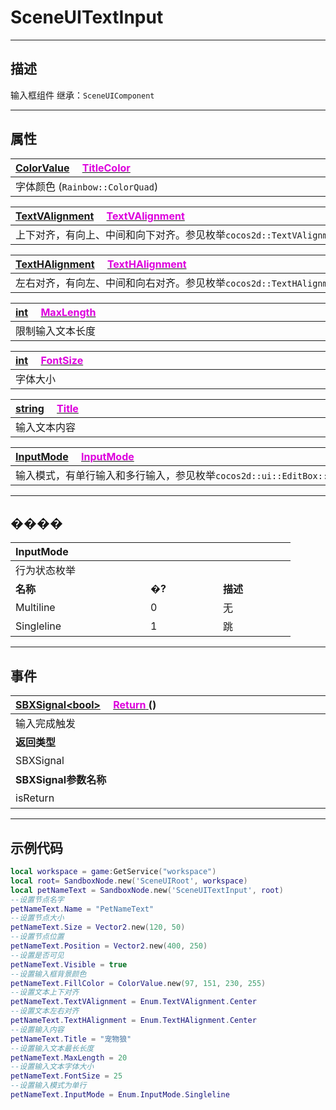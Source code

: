 # SceneUITextInput
------------------------------------------------------------------------------------------
## 描述

输入框组件
继承：`SceneUIComponent`

------------------------------------------------------------------------------------------
## 属性

|<div style="width:1125px">[ColorValue](/Api/DataType/ColourValue.md) &emsp;[<font color="dd00dd">TitleColor</font>](/Api/Class/Scene/SceneUITextInput_F/TitleColor.md)</div>|
|:---|
|字体颜色 (`Rainbow::ColorQuad`)|

|<div style="width:1125px">[TextVAlignment](/Api/Enumerate/UI/TextVAlignment.md) &emsp;[<font color="dd00dd">TextVAlignment</font>](/Api/Class/Scene/SceneUITextInput_F/TextVAlignment.md)</div>|
|:---|
|上下对齐，有向上、中间和向下对齐。参见枚举`cocos2d::TextVAlignment`|

|<div style="width:1125px">[TextHAlignment](/Api/Enumerate/UI/TextHAlignment.md) &emsp;[<font color="dd00dd">TextHAlignment</font>](/Api/Class/Scene/SceneUITextInput_F/TextHAlignment.md)</div>|
|:---|
|左右对齐，有向左、中间和向右对齐。参见枚举`cocos2d::TextHAlignment`|

|<div style="width:1125px">[int](/Api/DataType/Int.md) &emsp;[<font color="dd00dd">MaxLength</font>](/Api/Class/Scene/SceneUITextInput_F/MaxLength.md)</div>|
|:---|
|限制输入文本长度|

|<div style="width:1125px">[int](/Api/DataType/Int.md) &emsp;[<font color="dd00dd">FontSize</font>](/Api/Class/Scene/SceneUITextInput_F/FontSize.md)</div>|
|:---|
|字体大小|

|<div style="width:1125px">[string](/Api/DataType/String.md) &emsp;[<font color="dd00dd">Title</font>](/Api/Class/Scene/SceneUITextInput_F/Title.md)</div>|
|:---|
|输入文本内容|

|<div style="width:1125px">[InputMode](/Api/Enumerate/UI/InputMode.md) &emsp;[<font color="dd00dd">InputMode</font>](/Api/Class/Scene/SceneUITextInput_F/InputMode.md)</div>|
|:---|
|输入模式，有单行输入和多行输入，参见枚举`cocos2d::ui::EditBox::InputMode`|

------------------------------------------------------------------------------------------
## ����

|<div style="width:200px">InputMode</div>|<div style="width:100px"></div>|<div style="width:100px"></div>|
|:---   |:---|:---|
|行为状态枚举|
|**名称**   |**�?**  |**描述**|
|Multiline   |0   |无|
|Singleline|1   |跳|

------------------------------------------------------------------------------------------
## 事件

|<div style="width:500px">[SBXSignal\<bool\>]() &emsp;[<font color="dd00dd">Return</font> ]() ()</div>|<div style="width:100px"></div>|<div style="width:45px"></div>|<div style="width:400px"></div>|
|:---|:---|:---|:---|
|输入完成触发||||
|**返回类型**|||**概要**|
|SBXSignal|||进入节点时触发，事件参数为（`bool isReturn`）|
|**SBXSignal参数名称**|**类别**|**默认**|**描述**|
|isReturn|bool||返回true，输入完成|

------------------------------------------------------------------------------------------
## 示例代码

```lua
local workspace = game:GetService("workspace")
local root= SandboxNode.new('SceneUIRoot', workspace)
local petNameText = SandboxNode.new('SceneUITextInput', root)
--设置节点名字
petNameText.Name = "PetNameText"
--设置节点大小
petNameText.Size = Vector2.new(120, 50)
--设置节点位置
petNameText.Position = Vector2.new(400, 250)
--设置是否可见
petNameText.Visible = true
--设置输入框背景颜色
petNameText.FillColor = ColorValue.new(97, 151, 230, 255)
--设置文本上下对齐
petNameText.TextVAlignment = Enum.TextVAlignment.Center
--设置文本左右对齐
petNameText.TextHAlignment = Enum.TextHAlignment.Center
--设置输入内容
petNameText.Title = "宠物狼"
--设置输入文本最长长度
petNameText.MaxLength = 20
--设置输入文本字体大小
petNameText.FontSize = 25
--设置输入模式为单行
petNameText.InputMode = Enum.InputMode.Singleline
```